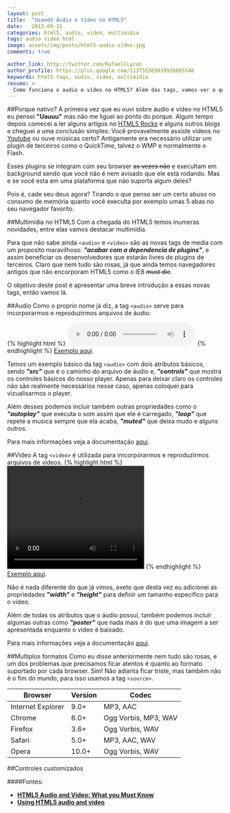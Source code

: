 ```yaml
---
layout: post
title:  "Usando Áudio e Vídeo no HTML5"
date:   2013-09-21
categories: html5, audio, video, multimidia
tags: audio video html
image: assets/img/posts/html5-audio-video.jpg
comments: true

author_link: http://twitter.com/RafaellLycan
author_profile: https://plus.google.com/113755365039926065548
keywords: html5 tags, audio, video, multimidia
resumo: >
  Como funciona o audio e vídeo no HTML5? Além das tags, vamos ver o que mais conseguimos fazer utilizando multimídia nativa na web.
---
```

##Porque nativo?
A primeira vez que eu ouvi sobre áudio e vídeo no HTML5 eu pensei **"Uauuu"** mas não me liguei ao ponto do porque. Algum tempo depois comecei a ler alguns artigos no [HTML5 Rocks](http://www.html5rocks.com/) e alguns outros blogs e cheguei a uma conclusão simples: Você provavelmente assiste vídeos no [Youtube](http://youtube.com/) ou ouve músicas certo? Antigamente era necessário utilizar um plugin de terceiros como o QuickTime, talvez o WMP e normalmente o Flash.

Esses plugins se integram com seu browser <del>as vezes não</del> e execultam em background sendo que você não é nem avisado que ele está rodando. Mas e se você esta em uma plataforma que não suporta algum deles?

Pois é, cade seu deus agora? Tirando o que penso ser um certo abuso no consumo de memória quanto você execulta por exemplo umas 5 abas no seu navegador favorito.

##Multimídia no HTML5
Com a chegada do HTML5 temos inumeras novidades, entre elas vamos destacar multimídia.

Para que não sabe ainda `<audio>` e `<video>` são as novas tags de media com um proposito maravilhoso: ***"acabar com a dependencia de plugins"***, e assim beneficiar os desenvolvedores que estarão livres de plugins de terceiros. Claro que nem tudo são rosas, já que ainda temos navegadores antigos que não encorporam  HTML5 como o IE8 <del>must die</del>.

O objetivo deste post é apresentar uma breve introdução a essas novas tags, então vamos lá.

##Audio
Como o proprio nome já diz, a tag `<audio>` serve para incorporarmos e reproduzirmos arquivos de áudio:

{% highlight html %}
<audio src="song.mp3" controls="controls">
  Seu navegador não suporta HTML :(
</audio>
{% endhighlight %}
[Exemplo aqui](http://jsfiddle.net/6uqgvjku/).

Temos um exemplo básico da tag `<audio>` com dois atributos básicos, sendo ***"src"*** que é o caminho do arquivo de áudio e, ***"controls"*** que mostra os controles básicos do nosso player. Apenas para deixar claro os controles não são realmente necessários nesse caso, apenas coloquei para vizualisarmos o player.

Além desses podemos incluir também outras propriedades como o ***"autoplay"*** que executa o som assim que ele é carregado, ***"loop"*** que repete a musica sempre que ela acaba, ***"muted"*** que deixa mudo e alguns outros.

Para mais informações veja a documentação [aqui](https://developer.mozilla.org/en-US/docs/Web/HTML/Element/audio).

##Vídeo
A tag `<video>` é utilizada para imcorporarmos e reproduzirmos arquivos de vídeos.
{% highlight html %}
<video width="320" height="240" src="movie.mp4" controls="controls">
  Seu navegador não suporta HTML :(
</video>
{% endhighlight %}
[Exemplo aqui](http://jsfiddle.net/rL95t064/).

Não é nada diferente do que já vimos, exeto que desta vez eu adicionei as propriedades ***"width"*** e ***"height"*** para definir um tamanho especifico para o vídeo.

Além de todas os atributos que o áudio possui, também podemos incluir algumas outras como ***"poster"*** que nada mais é do que uma imagem a ser apresentada enquanto o video é baixado.

Para mais informações veja a documentação [aqui](https://developer.mozilla.org/en-US/docs/Web/HTML/Element/video).

##Multiplos formatos
Como eu disse anteriormente nem tudo são rosas, e um dos problemas que precisamos ficar atentos é quanto ao formato suportado por cada browser. Sim! Não adianta ficar triste, mas também não é o fim do mundo, para isso usamos a tag `<source>`.

| Browser | Version | Codec |
| --- | --- | --- |
|Internet Explorer |9.0+  |MP3, AAC|
|Chrome            |6.0+  |Ogg Vorbis, MP3, WAV|
|Firefox           |3.6+  |Ogg Vorbis, WAV|
|Safari            |5.0+  |MP3, AAC, WAV|
|Opera             |10.0+ |Ogg Vorbis, WAV|

##Controles customizados

####Fontes:
- **[HTML5 Audio and Video: What you Must Know](http://code.tutsplus.com/tutorials/html5-audio-and-video-what-you-must-know--net-15545)**
- **[Using HTML5 audio and video](https://developer.mozilla.org/en-US/docs/Web/Guide/HTML/Using_HTML5_audio_and_video)**